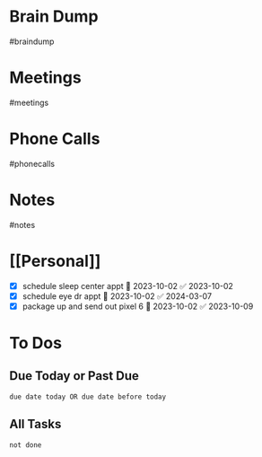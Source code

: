# Brain Dump
#braindump 

# Meetings
#meetings 
# Phone Calls
#phonecalls 
# Notes
#notes

# [[Personal]]
- [x] schedule sleep center appt 📅 2023-10-02 ✅ 2023-10-02
- [x] schedule eye dr appt 📅 2023-10-02 ✅ 2024-03-07
- [x] package up and send out pixel 6 📅 2023-10-02 ✅ 2023-10-09

# To Dos
## Due Today or Past Due
```tasks
due date today OR due date before today
```

## All Tasks
```tasks
not done
```